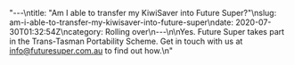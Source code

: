 "---\ntitle: \"Am I able to transfer my KiwiSaver into Future Super?\"\nslug: am-i-able-to-transfer-my-kiwisaver-into-future-super\ndate: 2020-07-30T01:32:54Z\ncategory: Rolling over\n---\n\nYes. Future Super takes part in the Trans-Tasman Portability Scheme. Get in touch with us at [info@futuresuper.com.au](mailto:info@futuresuper.com.au) to find out how.\n"